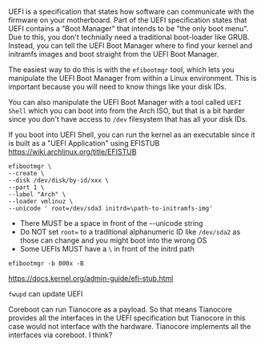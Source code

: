 UEFI is a specification that states how software can communicate with the firmware on your motherboard. Part of the UEFI specification states that UEFI contains a "Boot Manager" that intends to be "the only boot menu". Due to this, you don't technially need a traditional boot-loader like GRUB. Instead, you can tell the UEFI Boot Manager where to find your kernel and initramfs images and boot straight from the UEFI Boot Manager.

The easiest way to do this is with the `efibootmgr` tool, which lets you manipulate the UEFI Boot Manager from within a Linux environment. This is important because you will need to know things like your disk IDs.

You can also manipulate the UEFI Boot Manager with a tool called `UEFI Shell` which you can boot into from the Arch ISO, but that is a bit harder since you don't have access to `/dev` filesystem that has all your disk IDs. 

If you boot into UEFI Shell, you can run the kernel as an executable since it is built as a "UEFI Application" using EFISTUB
https://wiki.archlinux.org/title/EFISTUB

```
efibootmgr \
--create \
--disk /dev/disk/by-id/xxx \
--part 1 \
--label "Arch" \
--loader vmlinuz \
--unicode ' root=/dev/sda3 initrd=\path-to-initramfs-img'
```

* There MUST be a space in front of the --unicode string
* Do NOT set `root=` to a traditional alphanumeric ID like `/dev/sda2` as those can change and you might boot into the wrong OS
* Some UEFIs MUST have a `\` in front of the initrd path

`efibootmgr -b 000x -B`


https://docs.kernel.org/admin-guide/efi-stub.html

`fwupd` can update UEFI


Coreboot can run Tianocore as a payload. So that means Tianocore provides all the interfaces in the UEFI specification but Tianocore in this case would not interface with the hardware. Tianocore implements all the interfaces via coreboot. I think?

